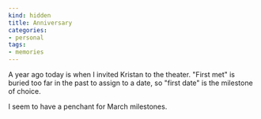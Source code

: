 ```yaml
---
kind: hidden
title: Anniversary
categories:
- personal
tags:
- memories
---
```


A year ago today is when I invited Kristan to the theater.  "First met" is buried too far in the past to assign to a date, so "first date" is the milestone of choice.

I seem to have a penchant for March milestones.
